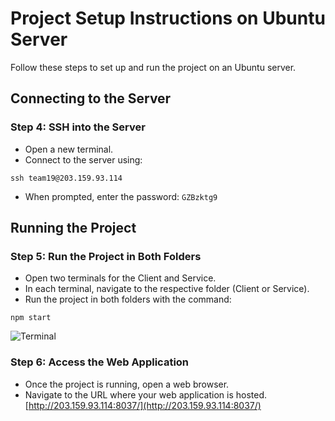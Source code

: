 # Project Setup Instructions on Ubuntu Server

Follow these steps to set up and run the project on an Ubuntu server.

## Connecting to the Server

### Step 4: SSH into the Server
- Open a new terminal.
- Connect to the server using:
```
ssh team19@203.159.93.114
```
- When prompted, enter the password: `GZBzktg9`

## Running the Project

### Step 5: Run the Project in Both Folders
- Open two terminals for the Client and Service.
- In each terminal, navigate to the respective folder (Client or Service).
- Run the project in both folders with the command:
```
npm start
```
![Terminal](https://cdn.discordapp.com/attachments/951363246990950411/1195673025723502652/image.png?ex=65b4d847&is=65a26347&hm=7edb581673624af77bcfa7c98ccfb36fb5b6942f5257e5f4447da262792cc5ee&)

### Step 6: Access the Web Application
- Once the project is running, open a web browser.
- Navigate to the URL where your web application is hosted. [http://203.159.93.114:8037/](http://203.159.93.114:8037/)


